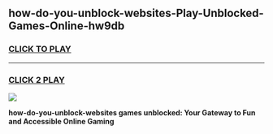 
## how-do-you-unblock-websites-Play-Unblocked-Games-Online-hw9db
<h3>
<a href="https://premium76.site?title=how-do-you-unblock-websites&ref=25A">CLICK TO PLAY</a></h3>
<hr>

<h3>
<a href="https://premium76.site?title=how-do-you-unblock-websites&ref=25A">CLICK 2 PLAY</a>
  
</h3>

<a href="https://premium76.site?title=how-do-you-unblock-websites&ref=25A"><img src="https://clearcache.store/games.png"></a>


**how-do-you-unblock-websites games unblocked: Your Gateway to Fun and Accessible Online Gaming**
